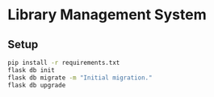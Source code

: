 # Library Management System

## Setup

```sh
pip install -r requirements.txt
flask db init
flask db migrate -m "Initial migration."
flask db upgrade
```